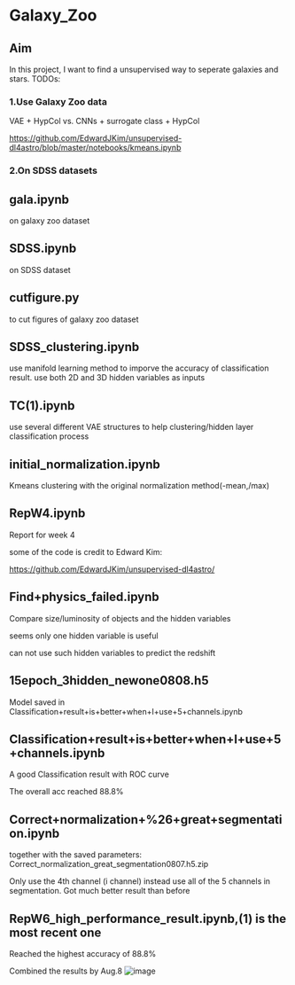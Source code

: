 # Galaxy_Zoo

Aim
-----
In this project, I want to find a unsupervised way to seperate galaxies and stars.
TODOs:
### 1.Use Galaxy Zoo data
VAE + HypCol vs. CNNs + surrogate class + HypCol

https://github.com/EdwardJKim/unsupervised-dl4astro/blob/master/notebooks/kmeans.ipynb
### 2.On SDSS datasets




gala.ipynb
-----
on galaxy zoo dataset

SDSS.ipynb
----
on SDSS dataset

cutfigure.py
----
to cut figures of galaxy zoo dataset

SDSS_clustering.ipynb
----
use manifold learning method to imporve the accuracy of classification result.
use both 2D and 3D hidden variables as inputs

TC(1).ipynb
----
use several different VAE structures to help clustering/hidden layer classification process


initial_normalization.ipynb
----
Kmeans clustering with the original normalization method(-mean,/max)


RepW4.ipynb
----
Report for week 4

some of the code is credit to Edward Kim:

https://github.com/EdwardJKim/unsupervised-dl4astro/


Find+physics_failed.ipynb
---
Compare size/luminosity of objects and the hidden variables

seems only one hidden variable is useful

can not use such hidden variables to predict the redshift 

15epoch_3hidden_newone0808.h5
---
Model saved in Classification+result+is+better+when+I+use+5+channels.ipynb

Classification+result+is+better+when+I+use+5+channels.ipynb
----
A good Classification result with ROC curve

The overall acc reached 88.8%

Correct+normalization+%26+great+segmentation.ipynb
----
together with the saved parameters: Correct_normalization_great_segmentation0807.h5.zip

Only use the 4th channel (i channel) instead use all of the 5 channels in segmentation. Got much better result than before


RepW6_high_performance_result.ipynb,(1) is the most recent one
---
Reached the highest accuracy of 88.8%

Combined the results by Aug.8
![image](https://github.com/tensorstone/Galaxy_Zoo/blob/master/FIG.001.jpeg)


